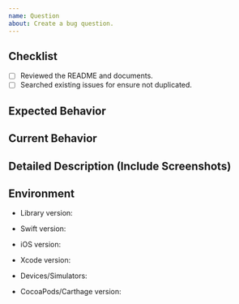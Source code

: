 ```yaml
---
name: Question
about: Create a bug question.
---
```


## Checklist

- [ ] Reviewed the README and documents.  
- [ ] Searched existing issues for ensure not duplicated.  

## Expected Behavior


## Current Behavior


## Detailed Description (Include Screenshots)


## Environment

- Library version:

- Swift version:

- iOS version:

- Xcode version:

- Devices/Simulators:

- CocoaPods/Carthage version:
